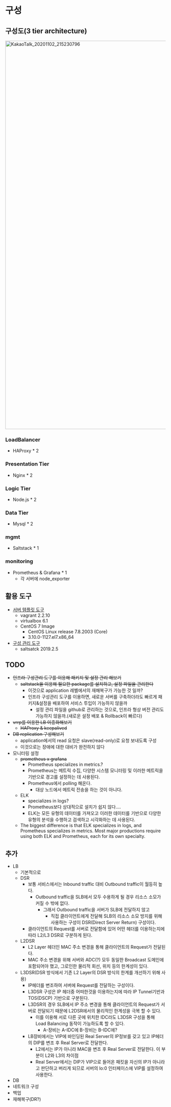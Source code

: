 
# 구성

## 구성도(3 tier architecture)
<img width="1217" alt="KakaoTalk_20201102_215230796" src="https://user-images.githubusercontent.com/19552819/98116251-62488600-1eeb-11eb-9f05-7da2d60f2472.png">

### LoadBalancer
- HAProxy * 2

### Presentation Tier
- Nginx * 2

### Logic Tier
- Node.js * 2

### Data Tier
- Mysql * 2

### mgmt
- Saltstack * 1

### monitoring
- Prometheus & Grafana * 1
  - 각 서버에 node_exporter

## 활용 도구
- [서버 템플릿 도구](https://github.com/LeekeunJe/lee_infra_archive/tree/master/study/tier_architecture/provisioning)
  - vagrant 2.2.10
  - virtualbox 6.1
  - CentOS 7 Image
    - CentOS Linux release 7.8.2003 (Core)
    - 3.10.0-1127.el7.x86_64
- [구성 관리 도구](https://github.com/LeekeunJe/lee_infra_archive/tree/master/study/tier_architecture/configuration_management)
  - saltsatck 2019.2.5


## TODO
- ~~인프라 구성관리 도구를 이용해 패키지 및 설정 관리 해보기~~
  - ~~saltstack을 이용해 필요한 package를 설치하고, 설정 파일을 관리한다~~
    - 이것으로 application 레벨에서의 재해복구가 가능한 것 일까?
    - 인프라 구성관리 도구를 이용하면, 새로운 서버를 구축하더라도 빠르게 패키지&설정을 배포하여 서비스 투입이 가능하지 않을까
      - 설정 관리 파일을 github로 관리하는 것으로, 인프라 형상 버전 관리도 가능하지 않을까.(새로운 설정 배포 & Rollback이 빠르다)
- ~~vrrp를 이용한 LB 이중화해보기~~
  - ~~HAProxy & keepalived~~
- ~~DB replication 구성해보기~~
  - application에서의 read 요청은 slave(read-only)로 요청 보내도록 구성
  - 이것으로는 장애에 대한 대비가 완전하지 않다
- 모니터링 설정
  - ~~prometheus x grafana~~
    - Prometheus specializes in metrics.?
    - Prometheus는 메트릭 수집, 다양한 시스템 모니터링 및 이러한 메트릭을 기반으로 경고를 설정하는 데 사용된다.
    - Prometheus에서 polling 해온다.
      - 대상 노드에서 메트릭 전송을 하는 것이 아니다.
  - ELK
    - specializes in logs?
    - Prometheus보다 상대적으로 설치가 쉽지 않다....
    - ELK는 모든 유형의 데이터를 가져오고 이러한 데이터를 기반으로 다양한 유형의 분석을 수행하고 검색하고 시각화하는 데 사용된다.
  - The biggest difference is that ELK specializes in logs, and Prometheus specializes in metrics. Most major productions require using both ELK and Prometheus, each for its own specialty. 

## 추가
- LB
  - 기본적으로
  - DSR
    - 보통 서비스에서는 Inbound traffic 대비 Outbound traffic이 월등히 높다.
      - Outbound traffic을 SLB에서 모두 수용하게 될 경우 리소스 소모가 커질 수 밖에 없다.
        - 그래서 Outbound traffic을 서버가 SLB에 전달하지 않고 
          - 직접 클라이언트에게 전달해 SLB의 리소스 소모 방지를 위해 사용하는 구성이 DSR(Direct Server Return) 구성이다.
    - 클라이언트의 Request를 서버로 전달함에 있어 어떤 헤더를 이용하는지에 따라 L2/L3 DSR로 구분하게 된다.
  - L2DSR
    - L2 Layer 헤더인 MAC 주소 변경을 통해 클라이언트의 Request가 전달된다.
    - MAC 주소 변경을 위해 서버와 ADC(?) 모두 동일한 Broadcast 도메인에 포함되어야 했고, 그로인한 물리적 회선, 위치 등의 한계성이 있다.
  - L3DSR(DSR 방식에서 기존 L2 Layer의 DSR 방식의 한계를 개선하기 위해 사용)
    - IP헤더를 변조하여 서버에 Request를 전달하는 구성이다.
    - L3DSR 구성은 IP 헤더중 어떠한것을 이용하는지에 따라 IP Tunnel기반과 TOS(DSCP) 기반으로 구분된다.
    - L3DSR의 경우 SLB에서 IP 주소 변경을 통해 클라이언트의 Request가 서버로 전달되기 때문에 L2DSR에서의 물리적인 한계성을 극복 할 수 있다.
      - 이를 이용해 서로 다른 곳에 위치한 IDC라도 L3DSR 구성을 통해 Load Balancing 동작이 가능하도록 할 수 있다.
        - A-장비는 A-IDC에 B-장비는 B-IDC에?
    - LB장비에서는 VIP에 바인딩된 Real Server의 IP정보를 갖고 있고 IP헤더의 DIP를 변조 후 Real Server로 전달한다.
      - L2에서는 IP가 아니라 MAC을 변조 후 Real Server로 전달한다. 이 부분이 L2와 L3의 차이점
      - Real Server에서는 DIP가 VIP으로 들어온 패킷을 자신의 IP가 아니라고 판단하고 버리게 되므로 서버의 lo:0 인터페이스에 VIP를 설정하여 사용한다.
- DB
- 네트워크 구성
- 백업
- 재해복구(DR?)
